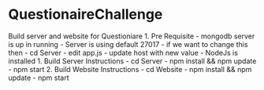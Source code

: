 # QuestionaireChallenge
Build server and website for Questioniare
    1. Pre Requisite
        - mongodb server is up in running
        - Server is using default 27017
        - if we want to change this then 
            - cd Server
            - edit app.js
            - update host with new value
        - NodeJs is installed
    1. Build Server Instructions
        - cd Server
        - npm install && npm update
        - npm start
    2. Build Website Instructions
        - cd Website
        - npm install && npm update
        - npm start         
        
